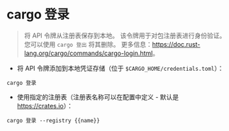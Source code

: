 # cargo 登录

> 将 API 令牌从注册表保存到本地。
> 该令牌用于对包注册表进行身份验证。您可以使用 `cargo 登出` 将其删除。
> 更多信息：<https://doc.rust-lang.org/cargo/commands/cargo-login.html>。

- 将 API 令牌添加到本地凭证存储（位于 `$CARGO_HOME/credentials.toml`）：

`cargo 登录`

- 使用指定的注册表（注册表名称可以在配置中定义 - 默认是 <https://crates.io>）：

`cargo 登录 --registry {{name}}`
